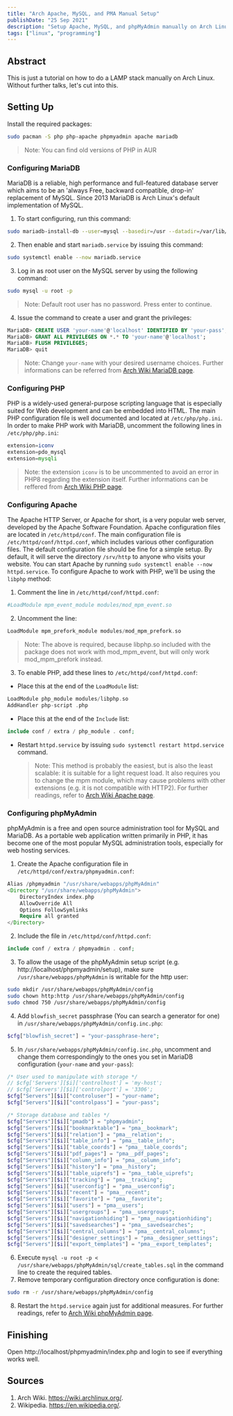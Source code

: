 ```yaml
---
title: "Arch Apache, MySQL, and PMA Manual Setup"
publishDate: "25 Sep 2021"
description: "Setup Apache, MySQL, and phpMyAdmin manually on Arch Linux."
tags: ["linux", "programming"]
---
```


## Abstract

This is just a tutorial on how to do a LAMP stack manually on Arch Linux. Without further talks, let's cut into this.

## Setting Up

Install the required packages:

```bash
sudo pacman -S php php-apache phpmyadmin apache mariadb
```

> Note: You can find old versions of PHP in AUR

### Configuring MariaDB

MariaDB is a reliable, high performance and full-featured database server which aims to be an 'always Free, backward compatible, drop-in' replacement of MySQL. Since 2013 MariaDB is Arch Linux's default implementation of MySQL.

1. To start configuring, run this command:

```bash
sudo mariadb-install-db --user=mysql --basedir=/usr --datadir=/var/lib/mysql
```

2. Then enable and start `mariadb.service` by issuing this command:

```bash
sudo systemctl enable --now mariadb.service
```

3. Log in as root user on the MySQL server by using the following command:

```bash
sudo mysql -u root -p
```

> Note: Default root user has no password. Press enter to continue.

4. Issue the command to create a user and grant the privileges:

```sql
MariaDB> CREATE USER 'your-name'@'localhost' IDENTIFIED BY 'your-pass';
MariaDB> GRANT ALL PRIVILEGES ON *.* TO 'your-name'@'localhost';
MariaDB> FLUSH PRIVILEGES;
MariaDB> quit
```

> Note: Change `your-name` with your desired username choices. Further informations can be referred from [Arch Wiki MariaDB page](https://wiki.archlinux.org/index.php/MariaDB).

### Configuring PHP

PHP is a widely-used general-purpose scripting language that is especially suited for Web development and can be embedded into HTML. The main PHP configuration file is well documented and located at `/etc/php/php.ini`. In order to make PHP work with MariaDB, uncomment the following lines in `/etc/php/php.ini`:

```php
extension=iconv
extension=pdo_mysql
extension=mysqli
```

> Note: the extension `iconv` is to be uncommented to avoid an error in PHP8 regarding the extension itself. Further informations can be reffered from [Arch Wiki PHP page](https://wiki.archlinux.org/index.php/PHP).

### Configuring Apache

The Apache HTTP Server, or Apache for short, is a very popular web server, developed by the Apache Software Foundation. Apache configuration files are located in `/etc/httpd/conf`. The main configuration file is `/etc/httpd/conf/httpd.conf`, which includes various other configuration files. The default configuration file should be fine for a simple setup. By default, it will serve the directory `/srv/http` to anyone who visits your website. You can start Apache by running `sudo systemctl enable --now httpd.service`. To configure Apache to work with PHP, we'll be using the `libphp` method:

1. Comment the line in `/etc/httpd/conf/httpd.conf`:

```php
#LoadModule mpm_event_module modules/mod_mpm_event.so
```

2. Uncomment the line:

```php
LoadModule mpm_prefork_module modules/mod_mpm_prefork.so
```

> Note: The above is required, because libphp.so included with the package does not work with mod_mpm_event, but will only work mod_mpm_prefork instead.

3. To enable PHP, add these lines to `/etc/httpd/conf/httpd.conf`:

- Place this at the end of the `LoadModule` list:

```php
LoadModule php_module modules/libphp.so
AddHandler php-script .php
```

- Place this at the end of the `Include` list:

```php
include conf / extra / php_module . conf;
```

- Restart `httpd.service` by issuing `sudo systemctl restart httpd.service` command.
  > Note: This method is probably the easiest, but is also the least scalable: it is suitable for a light request load. It also requires you to change the mpm module, which may cause problems with other extensions (e.g. it is not compatible with HTTP2). For further readings, refer to [Arch Wiki Apache page](https://wiki.archlinux.org/index.php/Apache_HTTP_Server).

### Configuring phpMyAdmin

phpMyAdmin is a free and open source administration tool for MySQL and MariaDB. As a portable web application written primarily in PHP, it has become one of the most popular MySQL administration tools, especially for web hosting services.

1. Create the Apache configuration file in `/etc/httpd/conf/extra/phpmyadmin.conf`:

```php
Alias /phpmyadmin "/usr/share/webapps/phpMyAdmin"
<Directory "/usr/share/webapps/phpMyAdmin">
    DirectoryIndex index.php
    AllowOverride All
    Options FollowSymlinks
    Require all granted
</Directory>
```

2. Include the file in `/etc/httpd/conf/httpd.conf`:

```php
include conf / extra / phpmyadmin . conf;
```

3. To allow the usage of the phpMyAdmin setup script (e.g. http://localhost/phpmyadmin/setup), make sure `/usr/share/webapps/phpMyAdmin` is writable for the http user:

```bash
sudo mkdir /usr/share/webapps/phpMyAdmin/config
sudo chown http:http /usr/share/webapps/phpMyAdmin/config
sudo chmod 750 /usr/share/webapps/phpMyAdmin/config
```

4. Add `blowfish_secret` passphrase (You can search a generator for one) in `/usr/share/webapps/phpMyAdmin/config.inc.php`:

```php
$cfg["blowfish_secret"] = "your-passphrase-here";
```

5. In `/usr/share/webapps/phpMyAdmin/config.inc.php`, uncomment and change them correspondingly to the ones you set in MariaDB configuration (`your-name` and `your-pass`):

```php
/* User used to manipulate with storage */
// $cfg['Servers'][$i]['controlhost'] = 'my-host';
// $cfg['Servers'][$i]['controlport'] = '3306';
$cfg["Servers"][$i]["controluser"] = "your-name";
$cfg["Servers"][$i]["controlpass"] = "your-pass";

/* Storage database and tables */
$cfg["Servers"][$i]["pmadb"] = "phpmyadmin";
$cfg["Servers"][$i]["bookmarktable"] = "pma__bookmark";
$cfg["Servers"][$i]["relation"] = "pma__relation";
$cfg["Servers"][$i]["table_info"] = "pma__table_info";
$cfg["Servers"][$i]["table_coords"] = "pma__table_coords";
$cfg["Servers"][$i]["pdf_pages"] = "pma__pdf_pages";
$cfg["Servers"][$i]["column_info"] = "pma__column_info";
$cfg["Servers"][$i]["history"] = "pma__history";
$cfg["Servers"][$i]["table_uiprefs"] = "pma__table_uiprefs";
$cfg["Servers"][$i]["tracking"] = "pma__tracking";
$cfg["Servers"][$i]["userconfig"] = "pma__userconfig";
$cfg["Servers"][$i]["recent"] = "pma__recent";
$cfg["Servers"][$i]["favorite"] = "pma__favorite";
$cfg["Servers"][$i]["users"] = "pma__users";
$cfg["Servers"][$i]["usergroups"] = "pma__usergroups";
$cfg["Servers"][$i]["navigationhiding"] = "pma__navigationhiding";
$cfg["Servers"][$i]["savedsearches"] = "pma__savedsearches";
$cfg["Servers"][$i]["central_columns"] = "pma__central_columns";
$cfg["Servers"][$i]["designer_settings"] = "pma__designer_settings";
$cfg["Servers"][$i]["export_templates"] = "pma__export_templates";
```

6. Execute `mysql -u root -p < /usr/share/webapps/phpMyAdmin/sql/create_tables.sql` in the command line to create the required tables.
7. Remove temporary configuration directory once configuration is done:

```bash
sudo rm -r /usr/share/webapps/phpMyAdmin/config
```

8. Restart the `httpd.service` again just for additional measures. For further readings, refer to [Arch Wiki phpMyAdmin page](https://wiki.archlinux.org/index.php/PhpMyAdmin).

## Finishing

Open http://localhost/phpmyadmin/index.php and login to see if everything works well.

## Sources

1. Arch Wiki. https://wiki.archlinux.org/.
2. Wikipedia. https://en.wikipedia.org/.
